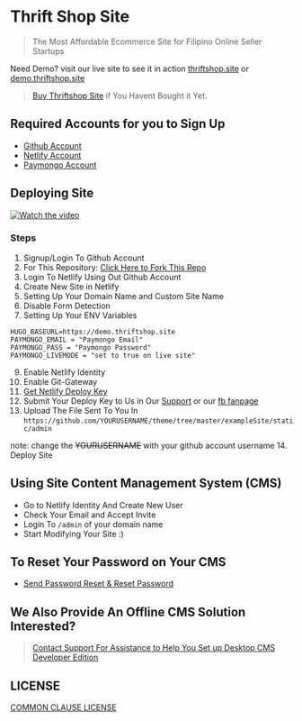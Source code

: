 # Thrift Shop Site

> The Most Affordable Ecommerce Site for Filipino Online Seller Startups

Need Demo? visit our live site to see it in action [thriftshop.site](https://thriftshop.site) or  [demo.thriftshop.site](https://demo.thriftshop.site)

> [Buy Thriftshop Site](https://thriftshop.site/products) if You Havent Bought it Yet.

## Required Accounts for you to Sign Up

- [Github Account](https://github.com/join)
- [Netlify Account](https://app.netlify.com/signup)
- [Paymongo Account](https://dashboard.paymongo.com/signup)

## Deploying Site

[![Watch the video](https://imgur.com/a/rfJRz1o)](https://youtu.be/tt-tdyky2o8)

### Steps


1. Signup/Login To Github Account
2. For This Repository: [Click Here to Fork This Repo](https://github.com/thriftshop-site/theme/fork)
3. Login To Netlify Using Out Github Account
4. Create New Site in Netlify
5. Setting Up Your Domain Name and Custom Site Name
7. Disable Form Detection
8. Setting Up Your ENV Variables

```
HUGO_BASEURL=https://demo.thriftshop.site
PAYMONGO_EMAIL = "Paymongo Email"
PAYMONGO_PASS = "Paymongo Password"
PAYMONGO_LIVEMODE = "set to true on live site"
```

9. Enable Netlify Identity
10. Enable Git-Gateway
11. [Get Netlify Deploy Key](https://docs.netlify.com/configure-builds/repo-permissions-linking/#deploy-keys)
12. Submit Your Deploy Key to Us in Our [Support](https://thriftshop.site/contact) or our [fb fanpage](https://m.me/thriftshopsite)
13. Upload The File Sent To You In `https://github.com/YOURUSERNAME/theme/tree/master/exampleSite/static/admin`

note: change the ~~YOURUSERNAME~~ with your github account username
14. Deploy Site

## Using Site Content Management System (CMS)
- Go to Netlify Identity And Create New User
- Check Your Email and Accept Invite
- Login To `/admin` of your domain name
- Start Modifying Your Site :)

## To Reset Your Password on Your CMS
- [Send Password Reset & Reset Password](https://docs.netlify.com/visitor-access/identity/manage-existing-users/#user-password-recovery)

## We Also Provide An Offline CMS Solution Interested?

> [Contact Support For Assistance to Help You Set up Desktop CMS Developer Edition](https://m.me/thriftshopsite)


## LICENSE
[COMMON CLAUSE LICENSE](./LICENSE)
